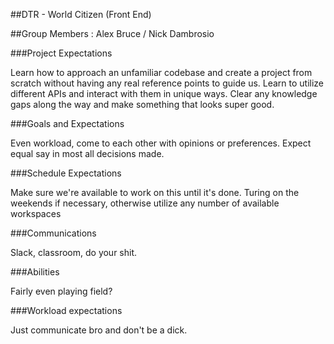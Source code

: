 ##DTR - World Citizen (Front End)

##Group Members : Alex Bruce / Nick Dambrosio

###Project Expectations

Learn how to approach an unfamiliar codebase and create a project from scratch without having any real reference points to guide us. Learn to utilize different APIs and interact with them in unique ways. Clear any knowledge gaps along the way and make something that looks super good.

###Goals and Expectations

Even workload, come to each other with opinions or preferences. Expect equal say in most all decisions made.

###Schedule Expectations

Make sure we're available to work on this until it's done. Turing on the weekends if necessary, otherwise utilize any number of available workspaces

###Communications

Slack, classroom, do your shit.

###Abilities

Fairly even playing field?

###Workload expectations

Just communicate bro and don't be a dick.
